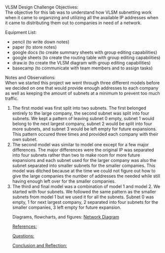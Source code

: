 VLSM Design Challenge
  Objectives:
  <br>
    The objective for this lab was to understand how VLSM subnetting work when it came to organizing and 
    utilizing all the available IP addresses when it came to distributing them out to companies in need of a network.
    
  Equipment List:
  <br>
  <ul>
  <li>pencil (to write down notes)</li>
    <li>paper (to store notes)</li>
    <li>google docs (to create summary sheets with group editing capabilities)</li>
    <li>google sheets (to create the routing table with group editing capabilities)</li>
    <li>draw.io (to create the VLSM diagram with group editing capabilities)</li>
    <li>basecamp (to communicate with team members and to assign tasks)</li>
      </ul>
  
  Notes and Observations:
  <br>
  When we started this project we went through three different models before we decided on one that would provide enough addresses to 
each company as well as keeping the amount of subnets at a minimum to prevent too much traffic. 
<ol>
<li>The first model was first split into two subnets. The first belonged entirely to the large company, the second subnet was split into four subnets. We kept a pattern of leaving subnet 0 empty, subnet 1 would belong to the next largest company, subnet 2 would be split into four more subnets, and subnet 3 would be left empty for future expansions. This pattern occured three times and provided each company with their own subnet.
<li>The second model was similar to model one except for a few major differences. The major differences were the original IP was separated into four subnets rather than two to make room for more future expansions and each subnet used for the larger company was also the subnet separated into smaller subnets for the smaller companies. This model was ditched because at the time we could not figure out how to give the large companies the number of addresses the needed while still having enough left over for the smaller companies.
<li>The third and final model was a combination of model 1 and model 2. We started with four subnets. We followed the same pattern as the smaller subnets from model 1 but we used it for all the subnets. Subnet 0 was empty, 1 for next largest company, 2 separated into four subnets for the smaller companies, 3 left empty for future expansion.
  
  Diagrams, flowcharts, and figures:
    <a href="https://github.com/DesignsMP/Lab_Reports/blob/master/Subnetting/Design%20Challenge/Final_design.png">Network Diagram
  
  References:
  
  Questions:
  
  Conclusion and Reflection:
  
